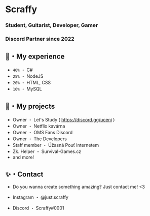 # Scraffy

### Student, Guitarist, Developer, Gamer
### Discord Partner since 2022


## 🔧・My experience

- `40%` ・ C#
- `25%` ・ NodeJS
- `20%` ・ HTML, CSS
- `10%` ・ MySQL


## 📆・My projects

- Owner ・ Let's Study ( https://discord.gg/uceni )
- Owner ・ Netflix kavárna
- Owner ・ OMS Fans Discord
- Owner ・ The Developers
- Staff member ・ Úžasná Pouť Internetem
- Zk. Helper ・ Survival-Games.cz
- and more!


## ✨・Contact
- Do you wanna create something amazing? Just contact me! <3

- Instagram ・ @just.scraffy
- Discord ・ Scraffy#0001
